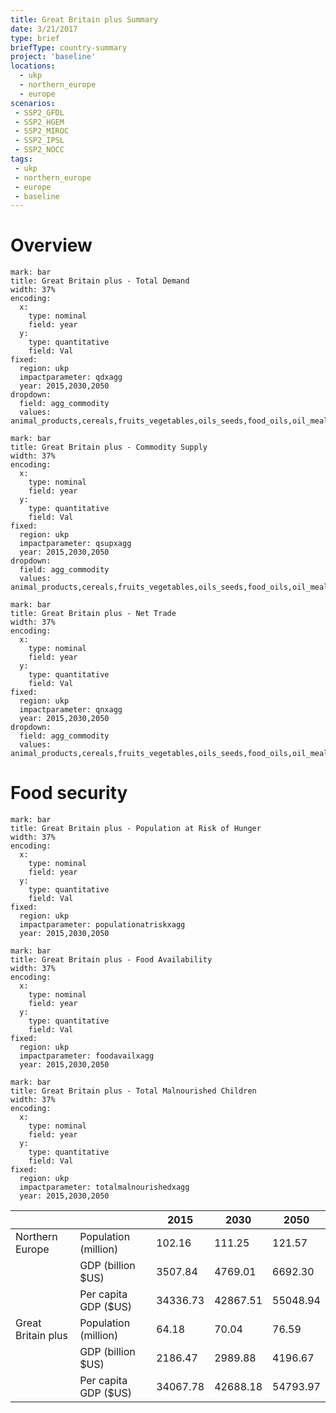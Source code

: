```yaml
---
title: Great Britain plus Summary
date: 3/21/2017
type: brief
briefType: country-summary
project: 'baseline'
locations:
  - ukp
  - northern_europe
  - europe
scenarios:
 - SSP2_GFDL
 - SSP2_HGEM
 - SSP2_MIROC
 - SSP2_IPSL
 - SSP2_NOCC
tags:
 - ukp
 - northern_europe
 - europe
 - baseline
---
```

# Overview 

```chart
mark: bar
title: Great Britain plus - Total Demand
width: 37%
encoding:
  x:
    type: nominal
    field: year
  y:
    type: quantitative
    field: Val
fixed:
  region: ukp
  impactparameter: qdxagg
  year: 2015,2030,2050
dropdown:
  field: agg_commodity
  values: animal_products,cereals,fruits_vegetables,oils_seeds,food_oils,oil_meals,other,pulses,roots_tubers,sugar
```

```chart
mark: bar
title: Great Britain plus - Commodity Supply
width: 37%
encoding:
  x:
    type: nominal
    field: year
  y:
    type: quantitative
    field: Val
fixed:
  region: ukp
  impactparameter: qsupxagg
  year: 2015,2030,2050
dropdown:
  field: agg_commodity
  values: animal_products,cereals,fruits_vegetables,oils_seeds,food_oils,oil_meals,other,pulses,roots_tubers,sugar
```

```chart
mark: bar
title: Great Britain plus - Net Trade
width: 37%
encoding:
  x:
    type: nominal
    field: year
  y:
    type: quantitative
    field: Val
fixed:
  region: ukp
  impactparameter: qnxagg
  year: 2015,2030,2050
dropdown:
  field: agg_commodity
  values: animal_products,cereals,fruits_vegetables,oils_seeds,food_oils,oil_meals,other,pulses,roots_tubers,sugar
```

# Food security

```chart
mark: bar
title: Great Britain plus - Population at Risk of Hunger
width: 37%
encoding:
  x:
    type: nominal
    field: year
  y:
    type: quantitative
    field: Val
fixed:
  region: ukp
  impactparameter: populationatriskxagg
  year: 2015,2030,2050
```

```chart
mark: bar
title: Great Britain plus - Food Availability
width: 37%
encoding:
  x:
    type: nominal
    field: year
  y:
    type: quantitative
    field: Val
fixed:
  region: ukp
  impactparameter: foodavailxagg
  year: 2015,2030,2050
```

```chart
mark: bar
title: Great Britain plus - Total Malnourished Children
width: 37%
encoding:
  x:
    type: nominal
    field: year
  y:
    type: quantitative
    field: Val
fixed:
  region: ukp
  impactparameter: totalmalnourishedxagg
  year: 2015,2030,2050
```

|   |   | 2015 | 2030 | 2050 |
|---|---|---|---|---|
| Northern Europe | Population (million) | 102.16 | 111.25 | 121.57 |
|  | GDP (billion $US) | 3507.84 | 4769.01 | 6692.30 |
|  | Per capita GDP ($US) | 34336.73 | 42867.51 | 55048.94 |
| Great Britain plus | Population (million) | 64.18 | 70.04 | 76.59 |
|  | GDP (billion $US) | 2186.47 | 2989.88 | 4196.67 |
|  | Per capita GDP ($US) | 34067.78| 42688.18| 54793.97|